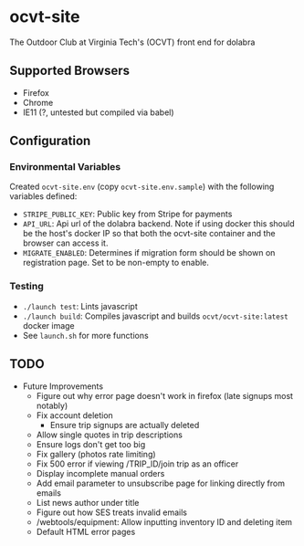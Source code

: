 # ocvt-site

The Outdoor Club at Virginia Tech's (OCVT) front end for dolabra

## Supported Browsers

- Firefox
- Chrome
- IE11 (?, untested but compiled via babel)


## Configuration

### Environmental Variables

Created `ocvt-site.env` (copy `ocvt-site.env.sample`) with the following variables defined:
- `STRIPE_PUBLIC_KEY`: Public key from Stripe for payments
- `API_URL`: Api url of the dolabra backend. Note if using docker this should be the host's docker IP so that both the ocvt-site container and the browser can access it.
- `MIGRATE_ENABLED`: Determines if migration form should be shown on registration page. Set to be non-empty to enable.

### Testing

- `./launch test`: Lints javascript
- `./launch build`: Compiles javascript and builds `ocvt/ocvt-site:latest` docker image
- See `launch.sh` for more functions

## TODO

- Future Improvements
  - Figure out why error page doesn't work in firefox (late signups most notably)
  - Fix account deletion
    - Ensure trip signups are actually deleted
  - Allow single quotes in trip descriptions
  - Ensure logs don't get too big
  - Fix gallery (photos rate limiting)
  - Fix 500 error if viewing /TRIP_ID/join trip as an officer
  - Display incomplete manual orders
  - Add email parameter to unsubscribe page for linking directly from emails
  - List news author under title
  - Figure out how SES treats invalid emails
  - /webtools/equipment: Allow inputting inventory ID and deleting item
  - Default HTML error pages
